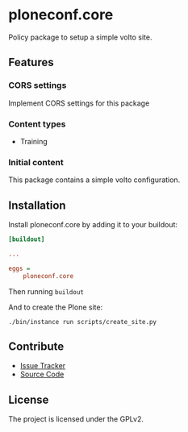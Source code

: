 # ploneconf.core

Policy package to setup a simple volto site.

## Features

### CORS settings

Implement CORS settings for this package

### Content types

- Training

### Initial content

This package contains a simple volto configuration.

Installation
------------

Install ploneconf.core by adding it to your buildout:
```ini
[buildout]

...

eggs =
    ploneconf.core
```

Then running `buildout`

And to create the Plone site:

```shell
./bin/instance run scripts/create_site.py
```

## Contribute

- [Issue Tracker](https://github.com/plone/ploneconf.org/issues)
- [Source Code](https://github.com/plone/ploneconf.org/)

## License

The project is licensed under the GPLv2.
